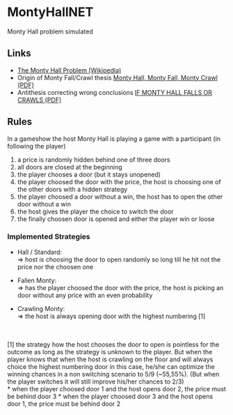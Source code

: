 # MontyHallNET
Monty Hall problem simulated

## Links
* [The Monty Hall Problem (Wikipedia)](https://en.wikipedia.org/wiki/Monty_Hall_problem)
* Origin of Monty Fall/Crawl thesis [Monty Hall, Monty Fall, Monty Crawl (PDF)](http://probability.ca/jeff/writing/montyfall.pdf)
* Antithesis correcting wrong conclusions [IF MONTY HALL FALLS OR CRAWLS (PDF)](https://core.ac.uk/reader/33263120)

## Rules
In a gameshow the host Monty Hall is playing a game with a participant (in following the player)
1. a price is randomly hidden behind one of three doors
2. all doors are closed at the beginning
3. the player chooses a door (but it stays unopened)
4. the player choosed the door with the price, the host is choosing one of the other doors with a hidden strategy
5. the player choosed a door without a win, the host has to open the other door without a win
6. the host gives the player the choice to switch the door
7. the finally choosen door is opened and either the player win or loose

### Implemented Strategies 
* Hall / Standard:<br>
=> host is choosing the door to open randomly so long till he hit not the price nor the choosen one

* Fallen Monty:<br>
=> has the player choosed the door with the price, the host is picking an door without any price with an even probability

* Crawling Monty:<br>
=> the host is always opening door with the highest numbering [1]<br>
<br>
<br>
[1] the strategy how the host chooses the door to open is pointless for the outcome as long as the strategy is unknown to the player.
But when the player knows that when the host is crawling on the floor and will always choice the highest numbering door in this case, 
he/she can optimize the winning chances in a non switching scenario to 5/9 (~55,55%). 
(But when the player switches it will still improve his/her chances to 2/3)<br>
	* when the player choosed door 1 and the host opens door 2, the price must be behind door 3
	* when the player choosed door 3 and the host opens door 1, the price must be behind door 2

